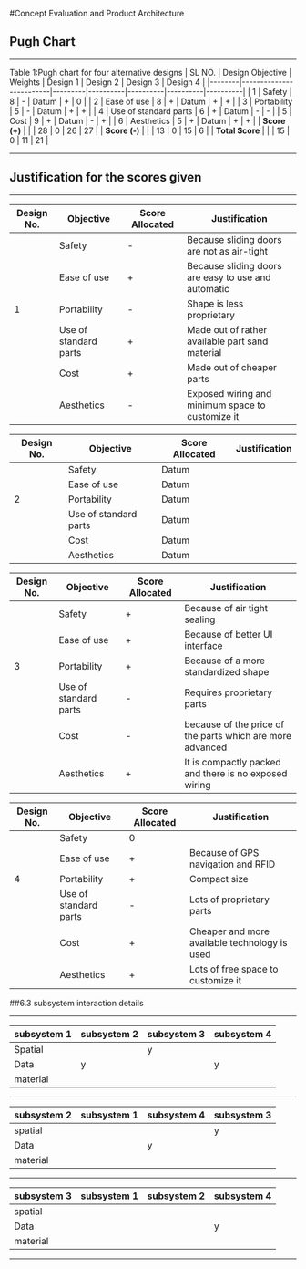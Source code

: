 #Concept Evaluation and Product Architecture
 ## Pugh Chart
 ***
 Table 1:Pugh chart for four alternative designs
| SL NO. | Design Objective        | Weights | Design 1 | Design 2 | Design 3 | Design 4 |
|--------|-------------------------|---------|----------|----------|----------|----------|
| 1      | Safety                  | 8       | -        | Datum    | +        | 0        |
| 2      | Ease of use             | 8       | +        | Datum    | +        | +        |
| 3      | Portability             | 5       | -        | Datum    | +        | +        |
| 4      | Use of standard parts   | 6       | +        | Datum    | -        | -        |
| 5      | Cost                    | 9       | +        | Datum    | -        | +        |
| 6      | Aesthetics              | 5       | +        | Datum    | +        | +        |
| **Score (+)**             |         |         | 28       | 0        | 26       | 27       |
| **Score (-)**             |         |         | 13       | 0        | 15       | 6        |
| **Total Score**           |         |         | 15       | 0        | 11       | 21       |
***
## Justification for the scores given
***

|Design No.|Objective|Score Allocated|Justification|
|----------|---------|---------------|-------------|
|          |Safety|-|Because sliding doors are not as air-tight|
|          |Ease of use|+|Because sliding doors are easy to use and automatic|
|      1   |Portability|-|Shape is less proprietary|
|          |Use of standard parts|+|Made out of rather available part sand material|
|          |Cost|+|Made out of cheaper parts |
|          |Aesthetics|-|Exposed wiring and minimum space to customize it|

|Design No.|Objective|Score Allocated|Justification|
|----------|---------|---------------|-------------|
|          |Safety|Datum| |
|          |Ease of use|Datum| |
|      2   |Portability|Datum| |
|          |Use of standard parts|Datum| |
|          |Cost|Datum| |
|          |Aesthetics|Datum| |

|Design No.|Objective|Score Allocated|Justification|
|----------|---------|---------------|-------------|
|          |Safety|+|Because of air tight sealing|
|          |Ease of use|+|Because of better UI interface|
|      3   |Portability|+|Because of a more standardized shape |
|          |Use of standard parts|-|Requires proprietary parts |
|          |Cost|-|because of the price of the parts which are more advanced|
|          |Aesthetics|+|It is compactly packed and there is no exposed wiring|

|Design No.|Objective|Score Allocated|Justification|
|----------|---------|---------------|-------------|
|          |Safety|0| |
|          |Ease of use|+|Because of  GPS navigation and RFID |
|      4   |Portability|+|Compact size|
|          |Use of standard parts|-|Lots of proprietary parts |
|          |Cost|+|Cheaper and more available technology is used|
|          |Aesthetics|+|Lots of free space to customize it |

##6.3 subsystem interaction details
***
|subsystem 1|subsystem 2|subsystem 3|subsystem 4|
|---------|---------|---------|----------|
|Spatial||y|||
|Data|y||y||
|material|||||
***
|subsystem 2|subsystem 1|subsystem 4|subsystem 3|
|--------|---------|----------|--------|
|spatial|||y|
|Data||y||
|material||||
***
|subsystem 3|subsystem 1|subsystem 2|subsystem 4|
|------|-------|-------|------|
|spatial||||
|Data|||y|
|material||||
***

